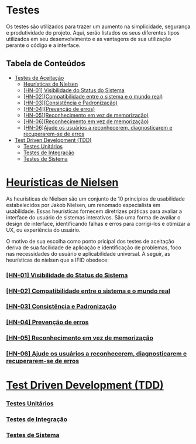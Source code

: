 # Testes

Os testes são utilizados para trazer um aumento na simplicidade, segurança e produtividade do projeto. Aqui, serão listados os seus diferentes tipos utilizados em seu desenvolvimento e as vantagens de sua utilização perante o código e a interface.

## Tabela de Conteúdos

- [Testes de Aceitação](#testes-de-aceitação)
  - [Heurísticas de Nielsen](#heurísticas-de-nielsen)
  - [[HN-01] Visibilidade do Status do Sistema](#hn-01-visibilidade-do-status-do-sistema)
  - [[HN-02](Compatibilidade entre o sistema e o mundo real)](#hn-02-compatibilidade-entre-o-sistema-e-o-mundo-real)
  - [[HN-03](Consistência e Padronização)](#hn-03-consistência-e-padronização)
  - [[HN-04](Prevenção de erros)](#hn-04-prevenção-de-erros)
  - [[HN-05](Reconhecimento em vez de memorização)](#hn-05-reconhecimento-em-vez-de-memorização)
  - [[HN-06](Reconhecimento em vez de memorização)](#hn-05-reconhecimento-em-vez-de-memorização)
  - [[HN-06]Ajude os usuários a reconhecerem, diagnosticarem e recuperarem-se de erros](#Ajude-os-usuários-a-reconhecerem,-diagnosticarem-e-recuperarem-se-de-erros)
- [Test Driven Development (TDD)](#test-driven-development-tdd)
  - [Testes Unitários](#testes-unitários)
  - [Testes de Integração](#testes-de-integração)
  - [Testes de Sistema](#testes-de-sistema)

# [Heurísticas de Nielsen](#tabela-de-conteúdos)

As heurísticas de Nielsen são um conjunto de 10 princípios de usabilidade estabelecidos por Jakob Nielsen, um renomado especialista em usabilidade. Essas heurísticas fornecem diretrizes práticas para avaliar a interface do usuário de sistemas interativos. São uma forma de avaliar o design de interface, identificando falhas e erros para corrigi-los e otimizar a UX, ou experiência do usuário.

O motivo de sua escolha como ponto pricipal dos testes de aceitação deriva de sua facilidade de aplicação e identificação de problemas, foco nas necessidades do usuário e aplicabilidade universal. A seguir, as heurísticas de nielsen que a IFID obedece:

### [[HN-01] Visibilidade do Status do Sistema](#tabela-de-conteúdos)

### [[HN-02] Compatibilidade entre o sistema e o mundo real](#tabela-de-conteúdos)

### [[HN-03] Consistência e Padronização](#tabela-de-conteúdos)

### [[HN-04] Prevenção de erros](#tabela-de-conteúdos)

### [[HN-05] Reconhecimento em vez de memorização](#tabela-de-conteúdos)

### [[HN-06] Ajude os usuários a reconhecerem, diagnosticarem e recuperarem-se de erros](#tabela-de-conteúdos)

# [Test Driven Development (TDD)](#tabela-de-conteúdos)

### [Testes Unitários](#tabela-de-conteúdos)

### [Testes de Integração](#tabela-de-conteúdos)

### [Testes de Sistema](#tabela-de-conteúdos)



